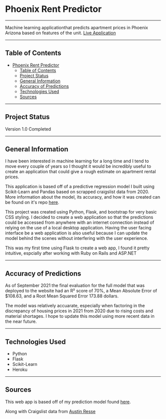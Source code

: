 # Phoenix Rent Predictor

---

Machine learning applicationthat predicts apartment prices in Phoenix Arizona based on features of the unit.
[Live Application](https://phoenix-rent-predictor.herokuapp.com/)

---

## Table of Contents

- [Phoenix Rent Predictor](#phoenix-rent-predictor)
  - [Table of Contents](#table-of-contents)
  - [Project Status](#project-status)
  - [General Information](#general-information)
  - [Accuracy of Predictions](#accuracy-of-predictions)
  - [Technologies Used](#technologies-used)
  - [Sources](#sources)

---

## Project Status

Version 1.0 Completed

---

## General Information

I have been interested in machine learning for a long time and I tend to move every couple of years so I thought it would be incredibly useful to create an application that could give a rough estimate on apartment rental prices.

This application is based off of a predictive regression model I built using Scikit-Learn and Pandas based on scrapped craigslist data from 2020. More information about the model, its accuracy, and how it was created can be found on it's repo [here](https://github.com/CKHarrison/phoenix-rent-predictor).

This project was created using Python, Flask, and bootstrap for very basic CSS styling. I decided to create a web application so that the predictions could be accessed from anywhere with an internet connection instead of relying on the use of a local desktop application. Having the user facing interface be a web application is also useful because I can update the model behind the scenes without interfering with the user experience.

This was my first time using Flask to create a web app, I found it pretty intuitive, espcially after working with Ruby on Rails and ASP.NET

---

## Accuracy of Predictions

As of September 2021 the final evaluation for the full model that was deployed to the website had an R² score of 70%, a Mean Absolute Error of $108.63, and a Root Mean Squared Error 173.88 dollars.

The model was relatively accuarate, especially when factoring in the discrepancy of housing prices in 2021 from 2020 due to rising costs and material shortages. I hope to update this model using more recent data in the near future.

---

## Technologies Used

- Python
- Flask
- Scikit-Learn
- Heroku

---

## Sources

This web app is based off of my prediction model found [here](https://github.com/CKHarrison/phoenix-rent-predictor).

Along with Craigslist data from [Austin Resse](https://www.kaggle.com/austinreese/usa-housing-listings)
